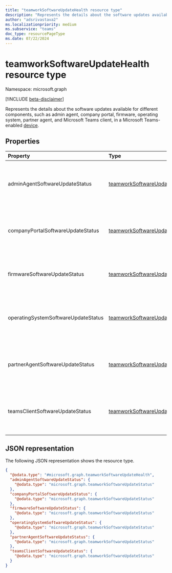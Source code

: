 ```yaml
---
title: "teamworkSoftwareUpdateHealth resource type"
description: "Represents the details about the software updates available for different components, such as admin agent, company portal, firmware, operating system, partner agent, and Microsoft Teams client, in a Microsoft Teams-enabled device."
author: "adsrivastava2"
ms.localizationpriority: medium
ms.subservice: "teams"
doc_type: resourcePageType
ms.date: 07/22/2024
---
```


# teamworkSoftwareUpdateHealth resource type

Namespace: microsoft.graph

[!INCLUDE [beta-disclaimer](../../includes/beta-disclaimer.md)]

Represents the details about the software updates available for different components, such as admin agent, company portal, firmware, operating system, partner agent, and Microsoft Teams client, in a Microsoft Teams-enabled [device](../resources/teamworkdevice.md).

## Properties
|Property|Type|Description|
|:---|:---|:---|
|adminAgentSoftwareUpdateStatus|[teamworkSoftwareUpdateStatus](../resources/teamworksoftwareupdatestatus.md)|The software update available for the admin agent.|
|companyPortalSoftwareUpdateStatus|[teamworkSoftwareUpdateStatus](../resources/teamworksoftwareupdatestatus.md)|The software update available for the company portal.|
|firmwareSoftwareUpdateStatus|[teamworkSoftwareUpdateStatus](../resources/teamworksoftwareupdatestatus.md)|The software update available for the firmware.|
|operatingSystemSoftwareUpdateStatus|[teamworkSoftwareUpdateStatus](../resources/teamworksoftwareupdatestatus.md)|The software update available for the operating system.|
|partnerAgentSoftwareUpdateStatus|[teamworkSoftwareUpdateStatus](../resources/teamworksoftwareupdatestatus.md)|The software update available for the partner agent.|
|teamsClientSoftwareUpdateStatus|[teamworkSoftwareUpdateStatus](../resources/teamworksoftwareupdatestatus.md)|The software update available for the Teams client.|


## JSON representation
The following JSON representation shows the resource type.
<!-- {
  "blockType": "resource",
  "@odata.type": "microsoft.graph.teamworkSoftwareUpdateHealth"
}
-->
``` json
{
  "@odata.type": "#microsoft.graph.teamworkSoftwareUpdateHealth",
  "adminAgentSoftwareUpdateStatus": {
    "@odata.type": "microsoft.graph.teamworkSoftwareUpdateStatus"
  },
  "companyPortalSoftwareUpdateStatus": {
    "@odata.type": "microsoft.graph.teamworkSoftwareUpdateStatus"
  },
  "firmwareSoftwareUpdateStatus": {
    "@odata.type": "microsoft.graph.teamworkSoftwareUpdateStatus"
  },
  "operatingSystemSoftwareUpdateStatus": {
    "@odata.type": "microsoft.graph.teamworkSoftwareUpdateStatus"
  },
  "partnerAgentSoftwareUpdateStatus": {
    "@odata.type": "microsoft.graph.teamworkSoftwareUpdateStatus"
  },
  "teamsClientSoftwareUpdateStatus": {
    "@odata.type": "microsoft.graph.teamworkSoftwareUpdateStatus"
  }
}
```

